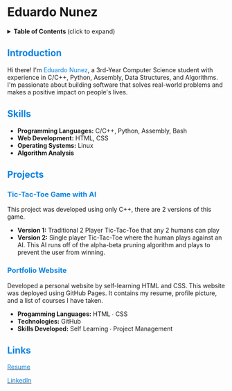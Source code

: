 # Eduardo Nunez

</div>

<details>
<summary> <b> Table of Contents </b> (click to expand) </summary>

1. [Introduction](#introduction)
2. [Skills](#skills)
3. [Projects](#projects)
4. [Links](#links)
</details>

## <span style="color: #0c83e0;">Introduction</span>

Hi there! I'm <span style="color: #0c83e0;">Eduardo Nunez</span>, a 3rd-Year Computer Science student with experience in C/C++, Python, Assembly, Data Structures, and Algorithms. I'm passionate about building software that solves real-world problems and makes a positive impact on people's lives.

## <span style="color: #0c83e0;">Skills</span>

- **Programming Languages:** C/C++, Python, Assembly, Bash
- **Web Development:** HTML, CSS
- **Operating Systems:** Linux
- **Algorithm Analysis**

## <span style="color: #0c83e0;">Projects</span>

### <span style="color: #0c83e0;">Tic-Tac-Toe Game with AI</span> 

This project was developed using only C++, there are 2 versions of this game. 
- **Version 1:** Traditional 2 Player Tic-Tac-Toe that any 2 humans can play
- **Version 2:** Single player Tic-Tac-Toe where the human plays against an AI. This AI runs off of the alpha-beta pruning algorithm and plays to prevent the user from winning. 

### <span style="color: #0c83e0;">Portfolio Website</span>

Developed a personal website by self-learning HTML and CSS. This website was deployed using GitHub Pages. It contains my resume, profile picture, and a list of courses I have taken.
- **Progamming Languages:** HTML ∙ CSS
- **Technologies:** GitHub
- **Skills Developed:** Self Learning ∙ Project Management

## <span style="color: #0c83e0;">Links</span> 
[<span style="color: #0c83e0;">Resume</span>](https://github.com/eddayyy/eddayyy/blob/main/EduardoNunez_resume.pdf)

[<span style="color: #0c83e0;">LinkedIn</span>](https://www.linkedin.com/in/eduardong/)


